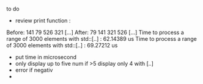 to do

- review print function :

Before: 141 79 526 321 [...]
After: 79 141 321 526 [...]
Time to process a range of 3000 elements with std::[..] : 62.14389 us
Time to process a range of 3000 elements with std::[..] : 69.27212 us

- put time in microsecond
- only display up to five num if >5 display only 4 with [..] 
- error if negativ
- 
